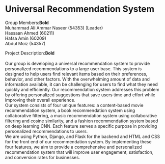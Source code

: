 # Universal Recommendation System

Group Members:**Bold**<br>
Muhammad Ali Ammar Naseer (54353) (Leader)<br>
Hassaan Ahmed (60211)<br>
Hafsa Amin (60209)<br>
Abdul Moiz (54357)<br>

Project Description:**Bold**<br>
<br>Our group is developing a universal recommendation system to provide personalized recommendations to a large user base. This system is designed to help users find relevant items based on their preferences, behavior, and other factors. With the overwhelming amount of data and information available, it can be challenging for users to find what they need quickly and efficiently. Our recommendation system addresses this problem by offering personalized suggestions that save users time and effort while improving their overall experience.<br>
Our system consists of four unique features: a content-based movie recommendation system, a book recommendation system using collaborative filtering, a music recommendation system using collaborative filtering and cosine similarity, and a fashion recommendation system based on deep learning CNN. Each feature serves a specific purpose in providing personalized recommendations to users.<br>
We are using Python, Django, and Flask for the backend and HTML and CSS for the front end of our recommendation system. By implementing these four features, we aim to provide a comprehensive and personalized recommendation system that will improve user engagement, satisfaction, and conversion rates for businesses.
